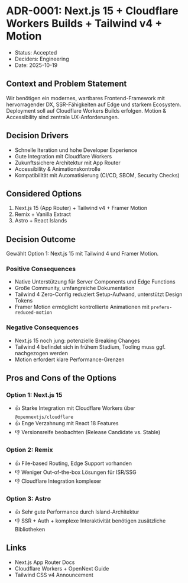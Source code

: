 # ADR-0001: Next.js 15 + Cloudflare Workers Builds + Tailwind v4 + Motion

- Status: Accepted
- Deciders: Engineering
- Date: 2025-10-19

## Context and Problem Statement
Wir benötigen ein modernes, wartbares Frontend-Framework mit hervorragender DX, SSR-Fähigkeiten auf Edge und starkem Ecosystem. Deployment soll auf Cloudflare Workers Builds erfolgen. Motion & Accessibility sind zentrale UX-Anforderungen.

## Decision Drivers
- Schnelle Iteration und hohe Developer Experience
- Gute Integration mit Cloudflare Workers
- Zukunftssichere Architektur mit App Router
- Accessibility & Animationskontrolle
- Kompatibilität mit Automatisierung (CI/CD, SBOM, Security Checks)

## Considered Options
1. Next.js 15 (App Router) + Tailwind v4 + Framer Motion
2. Remix + Vanilla Extract
3. Astro + React Islands

## Decision Outcome
Gewählt Option 1: Next.js 15 mit Tailwind 4 und Framer Motion.

### Positive Consequences
- Native Unterstützung für Server Components und Edge Functions
- Große Community, umfangreiche Dokumentation
- Tailwind 4 Zero-Config reduziert Setup-Aufwand, unterstützt Design Tokens
- Framer Motion ermöglicht kontrollierte Animationen mit `prefers-reduced-motion`

### Negative Consequences
- Next.js 15 noch jung: potenzielle Breaking Changes
- Tailwind 4 befindet sich in frühem Stadium, Tooling muss ggf. nachgezogen werden
- Motion erfordert klare Performance-Grenzen

## Pros and Cons of the Options
### Option 1: Next.js 15
- 👍 Starke Integration mit Cloudflare Workers über `@opennextjs/cloudflare`
- 👍 Enge Verzahnung mit React 18 Features
- 👎 Versionsreife beobachten (Release Candidate vs. Stable)

### Option 2: Remix
- 👍 File-based Routing, Edge Support vorhanden
- 👎 Weniger Out-of-the-box Lösungen für ISR/SSG
- 👎 Cloudflare Integration komplexer

### Option 3: Astro
- 👍 Sehr gute Performance durch Island-Architektur
- 👎 SSR + Auth + komplexe Interaktivität benötigen zusätzliche Bibliotheken

## Links
- Next.js App Router Docs
- Cloudflare Workers + OpenNext Guide
- Tailwind CSS v4 Announcement

